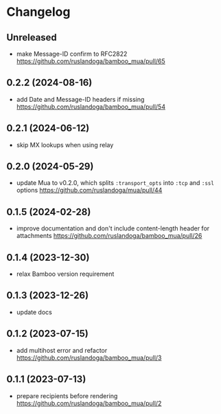 # Changelog

## Unreleased

- make Message-ID confirm to RFC2822 https://github.com/ruslandoga/bamboo_mua/pull/65

## 0.2.2 (2024-08-16)

- add Date and Message-ID headers if missing https://github.com/ruslandoga/bamboo_mua/pull/54

## 0.2.1 (2024-06-12)

- skip MX lookups when using relay

## 0.2.0 (2024-05-29)

- update Mua to v0.2.0, which splits `:transport_opts` into `:tcp` and `:ssl` options https://github.com/ruslandoga/mua/pull/44

## 0.1.5 (2024-02-28)

- improve documentation and don't include content-length header for attachments https://github.com/ruslandoga/bamboo_mua/pull/26

## 0.1.4 (2023-12-30)

- relax Bamboo version requirement

## 0.1.3 (2023-12-26)

- update docs

## 0.1.2 (2023-07-15)

- add multihost error and refactor https://github.com/ruslandoga/bamboo_mua/pull/3

## 0.1.1 (2023-07-13)

- prepare recipients before rendering https://github.com/ruslandoga/bamboo_mua/pull/2
